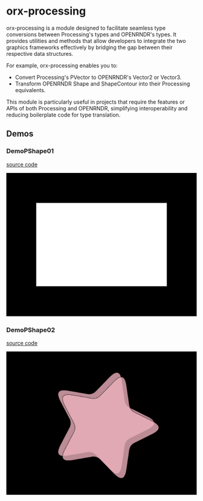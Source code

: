 # orx-processing

orx-processing is a module designed to facilitate seamless type conversions
between Processing's types and OPENRNDR's types. It provides utilities and
methods that allow developers to integrate the two graphics frameworks
effectively by bridging the gap between their respective data structures.

For example, orx-processing enables you to:

- Convert Processing's PVector to OPENRNDR's Vector2 or Vector3.
- Transform OPENRNDR Shape and ShapeContour into their Processing equivalents.

This module is particularly useful in projects that require the features or
APIs of both Processing and OPENRNDR, simplifying interoperability and reducing boilerplate code for
type translation.
<!-- __demos__ -->

## Demos

### DemoPShape01

[source code](src/demo/kotlin/DemoPShape01.kt)

![DemoPShape01Kt](https://raw.githubusercontent.com/openrndr/orx/media/orx-jvm/orx-processing/images/DemoPShape01Kt.png)

### DemoPShape02

[source code](src/demo/kotlin/DemoPShape02.kt)

![DemoPShape02Kt](https://raw.githubusercontent.com/openrndr/orx/media/orx-jvm/orx-processing/images/DemoPShape02Kt.png)
